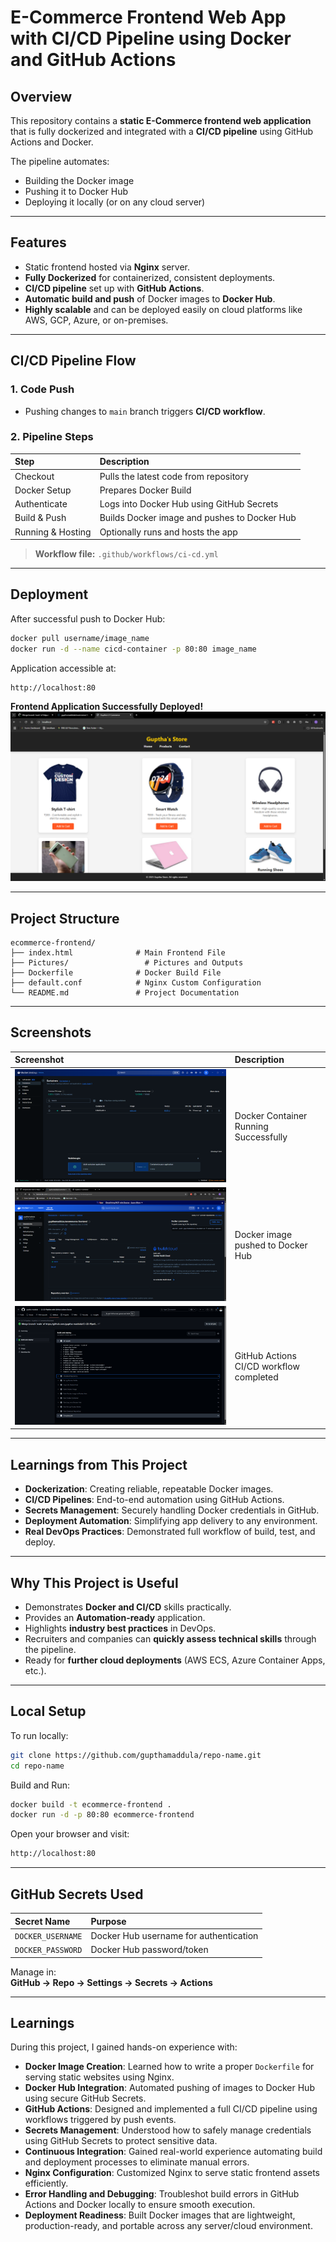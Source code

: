 
# E-Commerce Frontend Web App with CI/CD Pipeline using Docker and GitHub Actions


## Overview

This repository contains a **static E-Commerce frontend web application** that is fully dockerized and integrated with a **CI/CD pipeline** using GitHub Actions and Docker.

The pipeline automates:
- Building the Docker image
- Pushing it to Docker Hub
- Deploying it locally (or on any cloud server)


---

## Features

- Static frontend hosted via **Nginx** server.
- **Fully Dockerized** for containerized, consistent deployments.
- **CI/CD pipeline** set up with **GitHub Actions**.
- **Automatic build and push** of Docker images to **Docker Hub**.
- **Highly scalable** and can be deployed easily on cloud platforms like AWS, GCP, Azure, or on-premises.

---

## CI/CD Pipeline Flow

### 1. Code Push
- Pushing changes to `main` branch triggers **CI/CD workflow**.

### 2. Pipeline Steps

| Step | Description |
| :--- | :--- |
| Checkout | Pulls the latest code from repository |
| Docker Setup | Prepares Docker Build |
| Authenticate | Logs into Docker Hub using GitHub Secrets |
| Build & Push | Builds Docker image and pushes to Docker Hub |
| Running & Hosting | Optionally runs and hosts the app |

> **Workflow file:** `.github/workflows/ci-cd.yml`

---

## Deployment

After successful push to Docker Hub:

```bash
docker pull username/image_name
docker run -d --name cicd-container -p 80:80 image_name 
```

Application accessible at:

```bash
http://localhost:80
```

**Frontend Application Successfully Deployed!**
![Web Application Running](./pictures/Results/Hosted%20Web%20application.png)

---

## Project Structure

```
ecommerce-frontend/
├── index.html              # Main Frontend File
├── Pictures/                 # Pictures and Outputs
├── Dockerfile              # Docker Build File
├── default.conf            # Nginx Custom Configuration
└── README.md               # Project Documentation
```

---

## Screenshots

| Screenshot | Description |
| :--- | :--- |
| ![Docker Container Running](./pictures/Results/Docker%20container%20running.png) | Docker Container Running Successfully |
| ![Docker Push Success](./pictures/Results/Dockerhub.png) | Docker image pushed to Docker Hub |
| ![CI/CD Success](./pictures/Results/CICD%20Workflow%20success.png) | GitHub Actions CI/CD workflow completed |


---

## Learnings from This Project

- **Dockerization**: Creating reliable, repeatable Docker images.
- **CI/CD Pipelines**: End-to-end automation using GitHub Actions.
- **Secrets Management**: Securely handling Docker credentials in GitHub.
- **Deployment Automation**: Simplifying app delivery to any environment.
- **Real DevOps Practices**: Demonstrated full workflow of build, test, and deploy.

---

## Why This Project is Useful

- Demonstrates **Docker and CI/CD** skills practically.
- Provides an **Automation-ready** application.
- Highlights **industry best practices** in DevOps.
- Recruiters and companies can **quickly assess technical skills** through the pipeline.
- Ready for **further cloud deployments** (AWS ECS, Azure Container Apps, etc.).

---

## Local Setup

To run locally:

```bash
git clone https://github.com/gupthamaddula/repo-name.git
cd repo-name
```

Build and Run:

```bash
docker build -t ecommerce-frontend .
docker run -d -p 80:80 ecommerce-frontend
```

Open your browser and visit:

```bash
http://localhost:80
```

---

## GitHub Secrets Used

| Secret Name         | Purpose                                |
| :------------------ | :------------------------------------- |
| `DOCKER_USERNAME`   | Docker Hub username for authentication |
| `DOCKER_PASSWORD`   | Docker Hub password/token              |

Manage in:  
**GitHub → Repo → Settings → Secrets → Actions**

---

## Learnings

During this project, I gained hands-on experience with:

- **Docker Image Creation**: Learned how to write a proper `Dockerfile` for serving static websites using Nginx.
- **Docker Hub Integration**: Automated pushing of images to Docker Hub using secure GitHub Secrets.
- **GitHub Actions**: Designed and implemented a full CI/CD pipeline using workflows triggered by push events.
- **Secrets Management**: Understood how to safely manage credentials using GitHub Secrets to protect sensitive data.
- **Continuous Integration**: Gained real-world experience automating build and deployment processes to eliminate manual errors.
- **Nginx Configuration**: Customized Nginx to serve static frontend assets efficiently.
- **Error Handling and Debugging**: Troubleshot build errors in GitHub Actions and Docker locally to ensure smooth execution.
- **Deployment Readiness**: Built Docker images that are lightweight, production-ready, and portable across any server/cloud environment.
